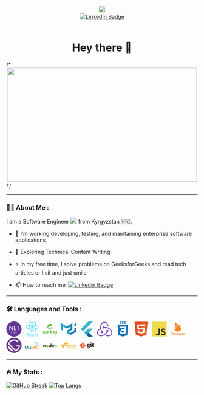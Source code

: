 <div id="header" align="center">
  <img src="https://media.giphy.com/media/RbDKaczqWovIugyJmW/giphy.gif" width="100"/>
    <div id="badges">
      <a href="https://www.linkedin.com/in/zhangarach-keldibekov/">
        <img src="https://img.shields.io/badge/LinkedIn-blue?style=for-the- badge&logo=linkedin&logoColor=white" alt="LinkedIn Badge"/>
      </a>
    </div>
  <img src="https://komarev.com/ghpvc/?username=jangarach&style=flat-square&color=blue" alt=""/>
<h1>
  Hey there 👋
</h1>
</div>
/*<div align="center">
  <img src="https://media.giphy.com/media/VDSiCHF1XmZgs5sRQQ/giphy-downsized-large.gif" width="500" height="300"/>
  </div>*/
  
---

### :man_technologist: About Me :

I am a Software Engineer <img src="https://media.giphy.com/media/WUlplcMpOCEmTGBtBW/giphy.gif" width="30"> from Kyrgyzstan 🇰🇬.

- :telescope: I’m working developing, testing, and maintaining enterprise software applications

- :seedling: Exploring Technical Content Writing

- :zap: In my free time, I solve problems on GeeksforGeeks and read tech articles or I sit and just smile

- :mailbox: How to reach me: [![Linkedin Badge](https://img.shields.io/badge/-LinkedIn-blue?style=flat&logo=Linkedin&logoColor=white)](https://www.linkedin.com/in/zhangarach-keldibekov/)

---

### :hammer_and_wrench: Languages and Tools :

<div>
  <img src="https://github.com/devicons/devicon/blob/master/icons/dotnetcore/dotnetcore-original.svg" title="dotNetCore" alt="dotNetCore" width="40" height="40"/>&nbsp;
  <img src="https://github.com/devicons/devicon/blob/master/icons/react/react-original-wordmark.svg" title="React" alt="React" width="40" height="40"/>&nbsp;
  <img src="https://github.com/devicons/devicon/blob/master/icons/spring/spring-original-wordmark.svg" title="Spring" alt="Spring" width="40" height="40"/>&nbsp;
  <img src="https://github.com/devicons/devicon/blob/master/icons/materialui/materialui-original.svg" title="Material UI" alt="Material UI" width="40" height="40"/>&nbsp;
  <img src="https://github.com/devicons/devicon/blob/master/icons/flutter/flutter-original.svg" title="Flutter" alt="Flutter" width="40" height="40"/>&nbsp;
  <img src="https://github.com/devicons/devicon/blob/master/icons/redux/redux-original.svg" title="Redux" alt="Redux " width="40" height="40"/>&nbsp;
  <img src="https://github.com/devicons/devicon/blob/master/icons/css3/css3-plain-wordmark.svg"  title="CSS3" alt="CSS" width="40" height="40"/>&nbsp;
  <img src="https://github.com/devicons/devicon/blob/master/icons/html5/html5-original.svg" title="HTML5" alt="HTML" width="40" height="40"/>&nbsp;
  <img src="https://github.com/devicons/devicon/blob/master/icons/javascript/javascript-original.svg" title="JavaScript" alt="JavaScript" width="40" height="40"/>&nbsp;
  <img src="https://github.com/devicons/devicon/blob/master/icons/firebase/firebase-plain-wordmark.svg" title="Firebase" alt="Firebase" width="40" height="40"/>&nbsp;
  <img src="https://github.com/devicons/devicon/blob/master/icons/gatsby/gatsby-original.svg" title="Gatsby"  alt="Gatsby" width="40" height="40"/>&nbsp;
  <img src="https://github.com/devicons/devicon/blob/master/icons/mysql/mysql-original-wordmark.svg" title="MySQL"  alt="MySQL" width="40" height="40"/>&nbsp;
  <img src="https://github.com/devicons/devicon/blob/master/icons/nodejs/nodejs-original-wordmark.svg" title="NodeJS" alt="NodeJS" width="40" height="40"/>&nbsp;
  <img src="https://github.com/devicons/devicon/blob/master/icons/amazonwebservices/amazonwebservices-plain-wordmark.svg" title="AWS" alt="AWS" width="40" height="40"/>&nbsp;
  <img src="https://github.com/devicons/devicon/blob/master/icons/git/git-original-wordmark.svg" title="Git" **alt="Git" width="40" height="40"/>
</div>

---

### :fire: My Stats :

[![GitHub Streak](http://github-readme-streak-stats.herokuapp.com?user=jangarach&theme=dark&background=000000)](https://git.io/streak-stats)
[![Top Langs](https://github-readme-stats.vercel.app/api/top-langs/?username=jangarach&layout=compact&theme=vision-friendly-dark)](https://github.com/anuraghazra/github-readme-stats)

